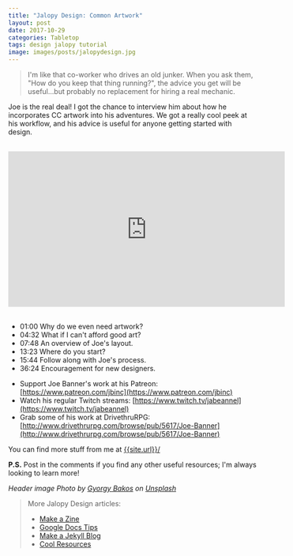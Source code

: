 ```yaml
---
title: "Jalopy Design: Common Artwork"
layout: post
date: 2017-10-29
categories: Tabletop
tags: design jalopy tutorial
image: images/posts/jalopydesign.jpg
---
```


> I'm like that co-worker who drives an old junker. When you ask them, "How do you keep that thing running?", the advice you get will be useful...but probably no replacement for hiring a real mechanic. 

Joe is the real deal! I got the chance to interview him about how he incorporates CC artwork into his adventures. We got a really cool peek at his workflow, and his advice is useful for anyone getting started with design.

<br>


<iframe width="560" height="315" src="https://www.youtube.com/embed/ETbmbjH84nw?rel=0" frameborder="0" allowfullscreen></iframe>

<br>
<br>

* 01:00 Why do we even need artwork?
* 04:32 What if I can't afford good art?
* 07:48 An overview of Joe's layout.
* 13:23 Where do you start?
* 15:44 Follow along with Joe's process.
* 36:24 Encouragement for new designers.

 - Support Joe Banner's work at his Patreon: [https://www.patreon.com/jbinc](https://www.patreon.com/jbinc)
 - Watch his regular Twitch streams: [https://www.twitch.tv/jabeannel](https://www.twitch.tv/jabeannel)
 - Grab some of his work at DrivethruRPG: [http://www.drivethrurpg.com/browse/pub/5617/Joe-Banner](http://www.drivethrurpg.com/browse/pub/5617/Joe-Banner)

You can find more stuff from me at [{{site.url}}/]({{site.url}}/)

**P.S.** Post in the comments if you find any other useful resources; I'm always looking to learn more!

_Header image Photo by [Gyorgy Bakos](https://unsplash.com/@thinkdeep?utm_source=unsplash&utm_medium=referral&utm_content=creditCopyText) on [Unsplash](https://unsplash.com/search/photos/rust?utm_source=unsplash&utm_medium=referral&utm_content=creditCopyText)_

> More Jalopy Design articles:
> - [Make a Zine](/david/2019/11/JalopyZine)
> - [Google Docs Tips](/david/2017/10/jalopy-design)
> - [Make a Jekyll Blog](/david/2018/10/howto-markdown-blog)
> - [Cool Resources](/david/2019/08/JalopyResources)
